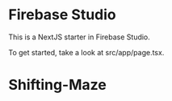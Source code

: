 # Firebase Studio

This is a NextJS starter in Firebase Studio.

To get started, take a look at src/app/page.tsx.
# Shifting-Maze

